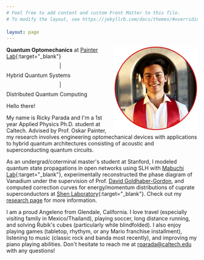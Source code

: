 ```yaml
---
# Feel free to add content and custom Front Matter to this file.
# To modify the layout, see https://jekyllrb.com/docs/themes/#overriding-theme-defaults

layout: page
---
```


<img align="right" src="assets/img/best_headshot.png" alt="Ricky Parada Headshot 2023" width="220" height="220">

**Quantum Optomechanics** at [Painter Lab](https://painterlab.caltech.edu/){:target="_blank"} $$\vert$$ Hybrid Quantum Systems $$\vert$$ Distributed Quantum Computing

Hello there!

My name is Ricky Parada and I'm a 1st year Applied Physics Ph.D. student at Caltech. Advised by Prof. Oskar Painter, my research involves engineering optomechanical devices with applications to hybrid quantum architectures consisting of acoustic and superconducting quantum circuits.

As an undergrad/coterminal master's student at Stanford, I modeled quantum state propagations in open networks using SLH with [Mabuchi Lab](https://mabuchilab.org/){:target="_blank"}, experimentally reconstructed the phase diagram of Vanadium under the supervision of Prof. [David Goldhaber-Gordon](https://web.stanford.edu/~goldhab/), and computed correction curves for energy/momentum distributions of cuprate superconductors at [Shen Laboratory](https://arpes.stanford.edu){:target="_blank"}. Check out my [research page](https://rickyparada.github.io/research) for more information.

I am a proud Angeleno from Glendale, California. I love travel (especially visiting family in Mexico/Thailand), playing soccer, long distance running, and solving Rubik's cubes (particularly while blindfolded). I also enjoy playing games (tabletop, rhythym, or any Mario franchise installment), listening to music (classic rock and banda most recently), and improving my piano playing abilities. Don't hesitate to reach me at [rparada@caltech.edu](mailto:rparada@caltech.edu) with any questions!

<div style="text-align:center;">
<a href="mailto:rparada@caltech.edu" title="email"><i class="fa-solid fa-envelope fa-2x"></i></a>
<a href="https://scholar.google.com/citations?user=j7NyAisAAAAJ&hl" title="Google Scholar"><i class="ai ai-google-scholar fa-2x"></i></a>
<a href="https://github.com/rickyparada6" title="GitHub"><i class="fa-brands fa-github fa-2x"></i></a>
<a href="https://www.linkedin.com/in/rickyparada" title="LinkedIn"><i class="fa-brands fa-linkedin fa-2x"></i></a>
<a href="https://orcid.org/0000-0003-2264-1100" title="ORCID"><i class="ai ai-orcid ai-2x"></i></a>
<div>